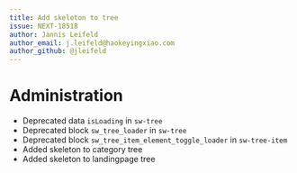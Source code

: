 ```yaml
---
title: Add skeleton to tree
issue: NEXT-18518
author: Jannis Leifeld
author_email: j.leifeld@haokeyingxiao.com
author_github: @jleifeld
---
```

# Administration
* Deprecated data `isLoading` in `sw-tree`
* Deprecated block `sw_tree_loader` in `sw-tree`
* Deprecated block `sw_tree_item_element_toggle_loader` in `sw-tree-item`
* Added skeleton to category tree
* Added skeleton to landingpage tree
